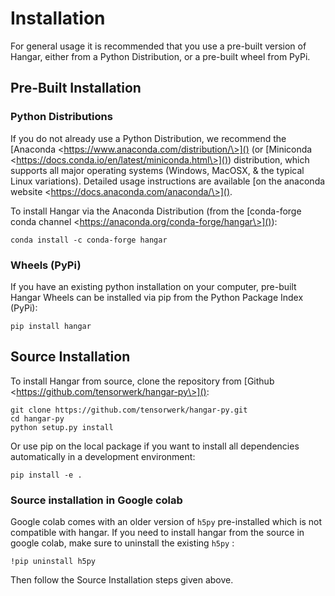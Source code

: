 Installation
============

For general usage it is recommended that you use a pre-built version of
Hangar, either from a Python Distribution, or a pre-built wheel from
PyPi.

Pre-Built Installation
----------------------

### Python Distributions

If you do not already use a Python Distribution, we recommend the
[Anaconda \<https://www.anaconda.com/distribution/\>]() (or [Miniconda
\<https://docs.conda.io/en/latest/miniconda.html\>]()) distribution,
which supports all major operating systems (Windows, MacOSX, & the
typical Linux variations). Detailed usage instructions are available [on
the anaconda website \<https://docs.anaconda.com/anaconda/\>]().

To install Hangar via the Anaconda Distribution (from the [conda-forge
conda channel \<https://anaconda.org/conda-forge/hangar\>]()):

    conda install -c conda-forge hangar

### Wheels (PyPi)

If you have an existing python installation on your computer, pre-built
Hangar Wheels can be installed via pip from the Python Package Index
(PyPi):

    pip install hangar

Source Installation
-------------------

To install Hangar from source, clone the repository from [Github
\<https://github.com/tensorwerk/hangar-py\>]():

    git clone https://github.com/tensorwerk/hangar-py.git
    cd hangar-py
    python setup.py install

Or use pip on the local package if you want to install all dependencies
automatically in a development environment:

    pip install -e .

### Source installation in Google colab

Google colab comes with an older version of `h5py` pre-installed which
is not compatible with hangar. If you need to install hangar from the
source in google colab, make sure to uninstall the existing `h5py` :

    !pip uninstall h5py

Then follow the Source Installation steps given above.
